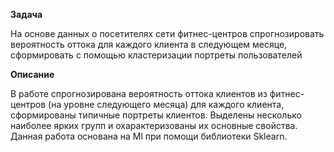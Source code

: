 **Задача**

На основе данных о посетителях сети фитнес-центров спрогнозировать вероятность оттока для каждого клиента в следующем месяце, сформировать с помощью кластеризации портреты пользователей

**Описание**

В работе спрогнозирована вероятность оттока клиентов из фитнес-центров (на уровне следующего месяца) для каждого клиента,  сформированы типичные портреты клиентов. Выделены несколько наиболее ярких групп и охарактеризованы их основные свойства. Данная работа основана на Ml при помощи библиотеки Sklearn.
